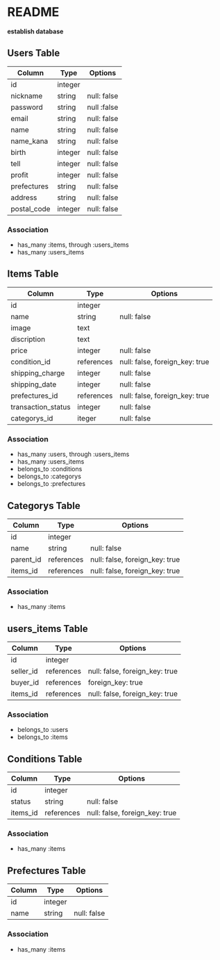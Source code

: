 # README

**establish database**

## Users Table

|Column|Type|Options|
|------|----|-------|
|id|integer||
|nickname|string|null: false|
|password|string|null :false|
|email|string|null: false|
|name|string|null: false|
|name_kana|string|null: false|
|birth|integer|null: false|
|tell|integer|null: false|
|profit|integer|null: false|
|prefectures|string|null: false|
|address|string|null: false|
|postal_code|integer|null: false|
### Association
- has_many :items, through :users_items
- has_many :users_items

## Items Table
|Column|Type|Options|
|------|----|-------|
|id|integer||
|name|string|null: false|
|image|text||
|discription|text||
|price|integer|null: false|
|condition_id|references|null: false, foreign_key: true|
|shipping_charge|integer|null: false|
|shipping_date|integer|null: false|
|prefectures_id|references|null: false, foreign_key: true|
|transaction_status|integer|null: false|
|categorys_id|iteger|null: false|
### Association
- has_many :users, through :users_items
- has_many :users_items
- belongs_to :conditions
- belongs_to :categorys
- belongs_to :prefectures


## Categorys Table
|Column|Type|Options|
|------|----|-------|
|id|integer||
|name|string|null: false|
|parent_id|references|null: false, foreign_key: true|
|items_id|references|null: false, foreign_key: true|
### Association
- has_many :items

## users_items Table
|Column|Type|Options|
|------|----|-------|
|id|integer||
|seller_id|references|null: false, foreign_key: true|
|buyer_id|references|foreign_key: true|
|items_id|references|null: false, foreign_key: true|

### Association
- belongs_to :users
- belongs_to :items

## Conditions Table
|Column|Type|Options|
|------|----|-------|
|id|integer||
|status|string|null: false|
|items_id|references|null: false, foreign_key: true|

### Association
- has_many :items

## Prefectures Table
|Column|Type|Options|
|------|----|-------|
|id|integer||
|name|string|null: false|

### Association
- has_many :items
